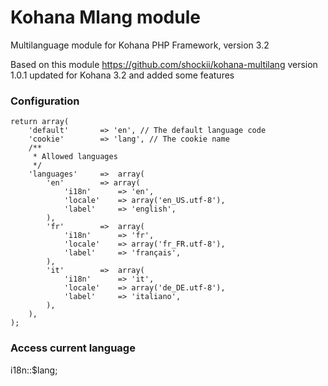 # Kohana Mlang module

Multilanguage module for Kohana PHP Framework, version 3.2

Based on this module https://github.com/shockii/kohana-multilang version 1.0.1
updated for Kohana 3.2 and added some features



### Configuration

	return array(
		'default'		=> 'en', // The default language code
		'cookie'		=> 'lang', // The cookie name
		/**
		 * Allowed languages
		 */
		'languages'		=>	array( 
			'en'		=> array(
				'i18n'		=> 'en',
				'locale'    => array('en_US.utf-8'),
				'label'		=> 'english',
			),
			'fr'		=>	array(
				'i18n'		=> 'fr',
				'locale'    => array('fr_FR.utf-8'),
				'label'		=> 'français',
			),
			'it'		=>	array(
				'i18n'		=> 'it',
				'locale'    => array('de_DE.utf-8'),
				'label'		=> 'italiano',
			),
		),
	);



### Access current language

i18n::$lang;
